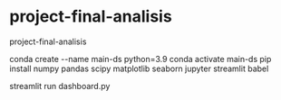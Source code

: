 # project-final-analisis
project-final-analisis

conda create --name main-ds python=3.9
conda activate main-ds
pip install numpy pandas scipy matplotlib seaborn jupyter streamlit babel

streamlit run dashboard.py
